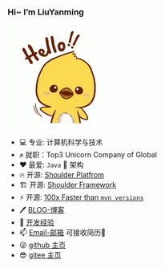 ### Hi~ I’m LiuYanming

![hello](https://github.com/ChinaLym/ChinaLym/raw/master/hello.gif)

- 💻 专业: 计算机科学与技术
- ✊ 就职：Top3 Unicorn Company of Global
- ❤ 最爱: `Java` 🚀 架构
- 🔥 开源: [Shoulder Platfrom](https://github.com/ChinaLym/shoulder-Platfrom)
- 🏗️ 开源: [Shoulder Framework](https://github.com/ChinaLym/Shoulder-Framework)
- ⚡ 开源: [100x Faster than `mvn versions`](https://github.com/ChinaLym/pom-update)
- 🖊 [BLOG-博客](https://blog.csdn.net/qq_35425070/category_8283094.html)
- 📖 [开发经验](https://spec.itlym.cn/)
- 📫 [Email-邮箱](mailto:cn_lym@foxmail.com) 可接收简历🐜
- 😜 [github 主页](https://chinaLym.github.io)
- 😎 [gitee 主页](https://gitee.com/chinaLym)


<!--
**ChinaLym/ChinaLym** is a ✨ _special_ ✨ repository because its `README.md` (this file) appears on your GitHub profile.

Here are some ideas to get you started:

- 🔭 I’m currently working on ...
- 🌱 I’m currently learning ...
- 👯 I’m looking to collaborate on ...
- 🤔 I’m looking for help with ...
- 💬 Ask me about ...
- 📫 How to reach me: ...
- 😄 Pronouns: ...
- ⚡ Fun fact: ...
-->
